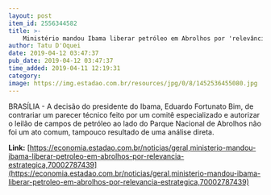 ```yaml
---
layout: post
item_id: 2556344582
title: >-
    Ministério mandou Ibama liberar petróleo em Abrolhos por 'relevância estratégica'
author: Tatu D'Oquei
date: 2019-04-12 03:47:37
pub_date: 2019-04-12 03:47:37
time_added: 2019-04-11 12:19:31
category: 
image: https://img.estadao.com.br/resources/jpg/0/8/1452536455080.jpg
---
```


BRASÍLIA - A decisão do presidente do Ibama, Eduardo Fortunato Bim, de contrariar um parecer técnico feito por um comitê especializado e autorizar o leilão de campos de petróleo ao lado do Parque Nacional de Abrolhos não foi um ato comum, tampouco resultado de uma análise direta.

**Link:** [https://economia.estadao.com.br/noticias/geral,ministerio-mandou-ibama-liberar-petroleo-em-abrolhos-por-relevancia-estrategica,70002787439](https://economia.estadao.com.br/noticias/geral,ministerio-mandou-ibama-liberar-petroleo-em-abrolhos-por-relevancia-estrategica,70002787439)

